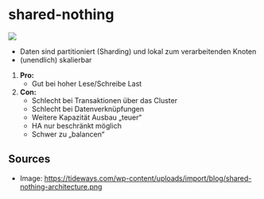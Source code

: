 # shared-nothing

![](../../../attachments/shared-nothing.jpg)

- Daten sind partitioniert (Sharding) und lokal zum verarbeitenden Knoten
- (unendlich) skalierbar

1. **Pro:**
   - Gut bei hoher Lese/Schreibe Last
2. **Con:**
   - Schlecht bei Transaktionen über das Cluster
   - Schlecht bei Datenverknüpfungen
   - Weitere Kapazität Ausbau „teuer“
   - HA nur beschränkt möglich
   - Schwer zu „balancen“

## Sources

- Image: <https://tideways.com/wp-content/uploads/import/blog/shared-nothing-architecture.png>
